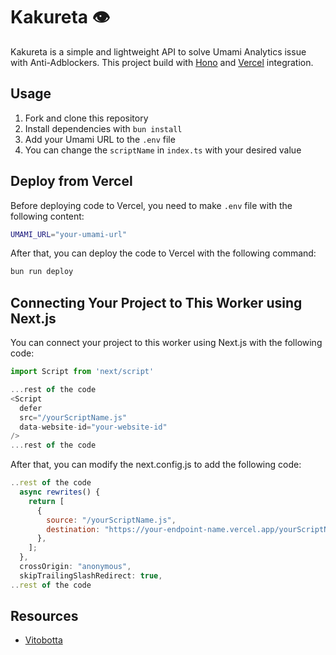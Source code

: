 # Kakureta 👁️

Kakureta is a simple and lightweight API to solve Umami Analytics issue with Anti-Adblockers. This project build with [Hono](https://hono.dev/) and [Vercel](https://vercel.com/) integration.

## Usage

1. Fork and clone this repository
2. Install dependencies with `bun install`
3. Add your Umami URL to the `.env` file
4. You can change the `scriptName` in `index.ts` with your desired value

## Deploy from Vercel

Before deploying code to Vercel, you need to make `.env` file with the following content:

```bash
UMAMI_URL="your-umami-url"
```

After that, you can deploy the code to Vercel with the following command:

```bash
bun run deploy
```

## Connecting Your Project to This Worker using Next.js

You can connect your project to this worker using Next.js with the following code:

```typescript
import Script from 'next/script'

...rest of the code
<Script
  defer
  src="/yourScriptName.js"
  data-website-id="your-website-id"
/>
...rest of the code
```

After that, you can modify the next.config.js to add the following code:

```javascript
..rest of the code
  async rewrites() {
    return [
      {
        source: "/yourScriptName.js",
        destination: "https://your-endpoint-name.vercel.app/yourScriptName",
      },
    ];
  },
  crossOrigin: "anonymous",
  skipTrailingSlashRedirect: true,
..rest of the code
```

## Resources

- [Vitobotta](https://github.com/umami-software/umami/discussions/1026)
